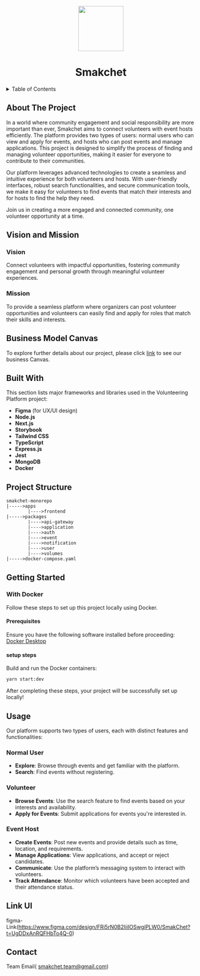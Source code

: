 <p align="center"><img src="https://github.com/MeeReak/backend-smakchet/assets/156150555/60021f68-ae1a-4ede-b46e-6d3284054cd2" width="120px"></p>
<h1 align="center">Smakchet</h1>

<details>
  <summary>Table of Contents</summary>

- [About The Project](#about-the-project)
- [Strategic Overview](#strategic-overview)
    - [Business Model Canvas](#business-model-canvas)
    - [Product Vision](#product-vision)
    - [Vision and Mission](#vision-and-mission)
- [Project Structure](#project-structure)
- [Getting Started](#getting-started)
    - [Prerequisites](#prerequisites)
    - [Installation](#installation)
- [Usage](#usage)
- [Contact](#contact)

</details>

## About The Project
In a world where community engagement and social responsibility are more important than ever, 
Smakchet aims to connect volunteers with event hosts efficiently. The platform provides two types of 
users: normal users who can view and apply for events, and hosts who can post events and manage applications.
This project is designed to simplify the process of finding and managing volunteer opportunities,
making it easier for everyone to contribute to their communities.

Our platform leverages advanced technologies to create a seamless and intuitive experience
for both volunteers and hosts. With user-friendly interfaces, robust search functionalities, 
and secure communication tools, we make it easy for volunteers to find events that match their interests and for hosts to find the help they need.

Join us in creating a more engaged and connected community, one volunteer opportunity at a time.

## Vision and Mission
### Vision
Connect volunteers with impactful opportunities, fostering community engagement and personal growth through meaningful volunteer experiences.
### Mission
To provide a seamless platform where organizers can post volunteer opportunities and volunteers can easily find and apply for roles that match their skills and interests.
## Business Model Canvas

To explore further details about our project, please click [link](https://docs.google.com/document/d/1VNUB89YcIxfmsaoYeymQYLaif8pki6BO6PQ8GIm3lfM/edit?usp=sharing) to see our business Canvas.

## Built With
This section lists major frameworks and libraries used in the Volunteering Platform project:

- **Figma** (for UX/UI design)
- **Node.js**
- **Next.js**
- **Storybook**
- **Tailwind CSS**
- **TypeScript**
- **Express.js**
- **Jest**
- **MongoDB**
- **Docker**

## Project Structure
```
smakchet-monorepo
|----->apps
        |---->frontend
|----->packages
        |---->api-gateway
        |---->application
        |---->auth
        |---->event
        |---->notification
        |---->user
        |---->volumes
|----->docker-compose.yaml
```

## Getting Started
### With Docker
Follow these steps to set up this project locally using Docker.
#### Prerequisites
Ensure you have the following software installed before proceeding:
<br>
[Docker Desktop](https://www.docker.com/products/docker-desktop/)

#### setup steps
Build and run the Docker containers:
```bash
yarn start:dev
```
After completing these steps, your project will be successfully set up locally!
  ## Usage
Our platform supports two types of users, each with distinct features and functionalities:

### Normal User
- **Explore**: Browse through events and get familiar with the platform.
- **Search**: Find events without registering.

### Volunteer
- **Browse Events**: Use the search feature to find events based on your interests and availability.
- **Apply for Events**: Submit applications for events you're interested in.

### Event Host
- **Create Events**: Post new events and provide details such as time, location, and requirements.
- **Manage Applications**: View applications, and accept or reject candidates.
- **Communicate**: Use the platform’s messaging system to interact with volunteers.
- **Track Attendance**: Monitor which volunteers have been accepted and their attendance status.

## Link UI
figma-Link(https://www.figma.com/design/FRi5rN0B2IiiIOSwgiPLW0/SmakChet?t=UgDDxAnRQFHbTo4Q-0)
## Contact
Team Email( smakchet.team@gmail.com)

